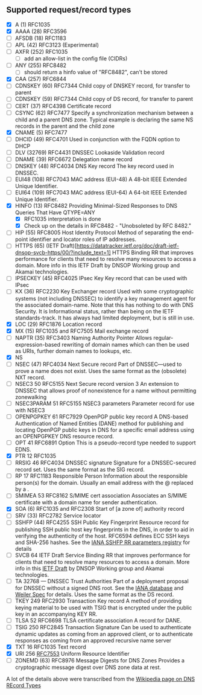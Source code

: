 
## Supported request/record types

- [x] A (1) RFC1035
- [x] AAAA (28) RFC3596
- [ ] AFSDB (18) RFC1183
- [ ] APL (42) RFC3123 (Experimental)
- [ ] AXFR (252) RFC1035
  - [ ] add an allow-list in the config file (CIDRs)
- [ ] ANY (255) RFC8482
  - [ ] should return a hinfo value of "RFC8482", can't be stored
- [x] CAA (257) RFC6844
- [ ] CDNSKEY (60) RFC7344 Child copy of DNSKEY record, for transfer to parent
- [ ] CDNSKEY (59) RFC7344 Child copy of DS record, for transfer to parent
- [ ] CERT (37) RFC4398 Certificate record
- [ ] CSYNC (62) RFC7477 Specify a synchronization mechanism between a child and a parent DNS zone. Typical example is declaring the same NS records in the parent and the child zone
- [x] CNAME (5) RFC7477
- [ ] DHCID (49) RFC4701 Used in conjunction with the FQDN option to DHCP
- [ ] DLV (32769) RFC4431 DNSSEC Lookaside Validation record
- [ ] DNAME (39) RFC6672 Delegation name record
- [ ] DNSKEY (48) RFC4034 DNS Key record The key record used in DNSSEC.
- [ ] EUI48 (108) RFC7043 MAC address (EUI-48) A 48-bit IEEE Extended Unique Identifier.
- [ ] EUI64 (109) RFC7043 MAC address (EUI-64) A 64-bit IEEE Extended Unique Identifier.
- [x] HINFO (13) RFC8482 Providing Minimal-Sized Responses to DNS Queries That Have QTYPE=ANY
  - [x] RFC1035 interpretation is done
  - [x] Check up on the details in RFC8482 - "Unobsoleted by RFC 8482."
- [ ] HIP (55) RFC8005 Host Identity Protocol Method of separating the end-point identifier and locator roles of IP addresses.
- [ ] HTTPS (65) (IETF Draft)[https://datatracker.ietf.org/doc/draft-ietf-dnsop-svcb-https/00/?include_text=1] HTTPS Binding RR that improves performance for clients that need to resolve many resources to access a domain. More info in this IETF Draft by DNSOP Working group and Akamai technologies.
- [ ] IPSECKEY (45)  RFC4025 IPsec Key Key record that can be used with IPsec
- [ ] KX (36)  RFC2230 Key Exchanger record Used with some cryptographic systems (not including DNSSEC) to identify a key management agent for the associated domain-name. Note that this has nothing to do with DNS Security. It is Informational status, rather than being on the IETF standards-track. It has always had limited deployment, but is still in use.
- [X] LOC (29)  RFC1876 Location record
- [x] MX (15) RFC1035 and  RFC7505 Mail exchange record
- [ ] NAPTR (35) RFC3403 Naming Authority Pointer Allows regular-expression-based rewriting of domain names which can then be used as URIs, further domain names to lookups, etc.
- [x] NS
- [ ] NSEC (47)  RFC4034 Next Secure record Part of DNSSEC—used to prove a name does not exist. Uses the same format as the (obsolete) NXT record.
- [ ] NSEC3 50  RFC5155 Next Secure record version 3 An extension to DNSSEC that allows proof of nonexistence for a name without permitting zonewalking
- [ ] NSEC3PARAM 51  RFC5155 NSEC3 parameters Parameter record for use with NSEC3
- [ ] OPENPGPKEY 61  RFC7929 OpenPGP public key record A DNS-based Authentication of Named Entities (DANE) method for publishing and locating OpenPGP public keys in DNS for a specific email address using an OPENPGPKEY DNS resource record.
- [ ] OPT 41  RFC6891 Option This is a pseudo-record type needed to support EDNS.
- [x] PTR 12  RFC1035
- [ ] RRSIG 46  RFC4034 DNSSEC signature Signature for a DNSSEC-secured record set. Uses the same format as the SIG record.
- [ ] RP 17  RFC1183 Responsible Person Information about the responsible person(s) for the domain. Usually an email address with the @ replaced by a .
- [ ] SMIMEA 53  RFC8162 S/MIME cert association Associates an S/MIME certificate with a domain name for sender authentication.
- [x] SOA (6)  RFC1035 and  RFC2308 Start of [a zone of] authority record
- [ ] SRV (33)  RFC2782 Service locator
- [ ] SSHFP (44)  RFC4255 SSH Public Key Fingerprint Resource record for publishing SSH public host key fingerprints in the DNS, in order to aid in verifying the authenticity of the host.  RFC6594 defines ECC SSH keys and SHA-256 hashes. See the [IANA SSHFP RR parameters registry](https://www.iana.org/assignments/dns-sshfp-rr-parameters/dns-sshfp-rr-parameters.xml) for details
- [ ] SVCB 64 IETF Draft Service Binding RR that improves performance for clients that need to resolve many resources to access a domain. More info in this [IETF Draft](https://datatracker.ietf.org/doc/draft-ietf-dnsop-svcb-https/00/?include_text=1) by DNSOP Working group and Akamai technologies.
- [ ] TA 32768 — DNSSEC Trust Authorities Part of a deployment proposal for DNSSEC without a signed DNS root. See the [IANA database](https://www.iana.org/assignments/dns-parameters) and [Weiler Spec](http://www.watson.org/~weiler/INI1999-19.pdf) for details. Uses the same format as the DS record.
- [ ] TKEY 249  RFC2930 Transaction Key record A method of providing keying material to be used with TSIG that is encrypted under the public key in an accompanying KEY RR.
- [ ] TLSA 52  RFC6698 TLSA certificate association A record for DANE.
- [ ] TSIG 250  RFC2845 Transaction Signature Can be used to authenticate dynamic updates as coming from an approved client, or to authenticate responses as coming from an approved recursive name server
- [x] TXT 16 RFC1035 Text record
- [x] URI 256 [RFC7553](https://www.rfc-editor.org/rfc/rfc7553) Uniform Resource Identifier
- [ ] ZONEMD (63) RFC8976 Message Digests for DNS Zones Provides a cryptographic message digest over DNS zone data at rest.

A lot of the details above were transcribed from the [Wikipedia page on DNS REcord Types](https://en.wikipedia.org/wiki/List_of_DNS_record_types)